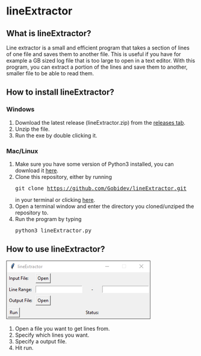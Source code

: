 # lineExtractor

## What is lineExtractor?
Line extractor is a small and efficient program that takes a section of lines of one file and saves them to
another file. This is useful if you have for example a GB sized log file that is too large to open in a text editor.
With this program, you can extract a portion of the lines and save them to another, smaller file to be able
to read them.

## How to install lineExtractor?

### Windows
1. Download the latest release (lineExtractor.zip) from the
[releases tab](https://github.com/Gobidev/lineExtractor/releases).
2. Unzip the file.
3. Run the exe by double clicking it.

### Mac/Linux
1. Make sure you have some version of Python3 installed, you can download it [here](https://www.python.org/downloads/).
2. Clone this repository, either by running <pre>git clone https://github.com/Gobidev/lineExtractor.git</pre>
in your terminal or clicking [here](https://github.com/Gobidev/lineExtractor/archive/master.zip).
3. Open a terminal window and enter the directory you cloned/unziped the repository to.
4. Run the program by typing <pre>python3 lineExtractor.py</pre>

## How to use lineExtractor?

![alt text](https://raw.githubusercontent.com/Gobidev/lineExtractor/master/screenshots/main_window.png)

1. Open a file you want to get lines from.
2. Specify which lines you want.
3. Specify a output file.
4. Hit run.